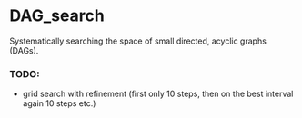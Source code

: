 # DAG_search
Systematically searching the space of small directed, acyclic graphs (DAGs).


### TODO:

- grid search with refinement (first only 10 steps, then on the best interval again 10 steps etc.)